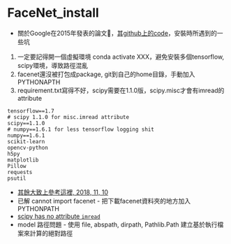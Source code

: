 # FaceNet_install
* 關於Google在2015年發表的論文，[其github上的code](https://github.com/davidsandberg/facenet)，安裝時所遇到的一些坑
1. 一定要記得開一個虛擬環境 conda activate XXX，避免安裝多個tensorflow, scipy環境，導致路徑混亂
2. facenet還沒被打包成package, git到自己的home目錄，手動加入PYTHONAPTH
3. requirement.txt寫得不好，scipy需要在1.1.0版，scipy.misc才會有imread的attribute
```
tensorflow==1.7
# scipy 1.1.0 for misc.imread attribute
scipy==1.1.0
# numpy==1.6.1 for less tensorflow logging shit
numpy==1.6.1
scikit-learn
opencv-python
h5py
matplotlib
Pillow
requests
psutil
```
* [其餘大致上參考這裡, 2018, 11, 10](https://www.itread01.com/yqifx.html?fbclid=IwAR0J7KuuJENV7yla8LYsGMPVblIOsX_cbFFBx4SSEkMSFDpHqFC-QeBUuEw)
* 已解 cannot import facenet - 把下載facenet資料夾的地方加入PYTHONPATH
* [scipy has no attribute `imread`](https://stackoverflow.com/questions/49685160/regarding-attributeerror-module-scipy-misc-has-no-attribute-imread?fbclid=IwAR0eCVlIdKlHfv938TT-UrSl0a60HPozWM1BuGb9By6hEqvRLmrGqqrCGBE)
* model 路徑問題 - 使用 file, abspath, dirpath, Pathlib.Path 建立基於執行檔案來計算的絕對路徑
